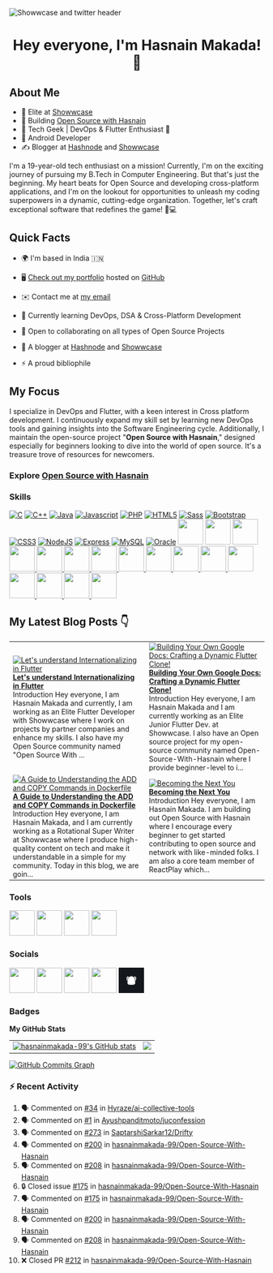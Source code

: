 ![Showwcase and twitter header](https://user-images.githubusercontent.com/82728823/201467777-24996a21-ac61-4b7e-a726-85b7f8d67aa9.png)

<h1 align="center">Hey everyone, I'm Hasnain Makada! 👋</center> </h1>

## About Me

- 🚀 Elite at [Showwcase](https://showwcase.com)
- 🔧 Building [Open Source with Hasnain](https://github.com/hasnainmakada-99/Open-Source-With-Hasnain)
- 👾 Tech Geek | DevOps & Flutter Enthusiast 💙
- 📱 Android Developer
- ✍️ Blogger at [Hashnode](https://hasnainm.hashnode.dev) and [Showwcase](https://showwcase.com/hasnainmakada-99)

I'm a 19-year-old tech enthusiast on a mission! Currently, I'm on the exciting journey of pursuing my B.Tech in Computer Engineering. But that's just the beginning. My heart beats for Open Source and developing cross-platform applications, and I'm on the lookout for opportunities to unleash my coding superpowers in a dynamic, cutting-edge organization. Together, let's craft exceptional software that redefines the game! 🚀💻

## Quick Facts

- 🌍 I'm based in India 🇮🇳

- 🖥️ [Check out my portfolio](https://hasnainmakada-99.github.io) hosted on [GitHub](http://github.com)

- ✉️ Contact me at [my email](mailto:hasnainmakada@gmail.com)

- 📝 Currently learning DevOps, DSA & Cross-Platform Development

- 👐 Open to collaborating on all types of Open Source Projects

- 📝 A blogger at [Hashnode](http://hasnainm.hashnode.dev) and [Showwcase](http://showwcase.com/hasnainmakada-99)

- ⚡ A proud bibliophile

## My Focus

I specialize in DevOps and Flutter, with a keen interest in Cross platform development. I continuously expand my skill set by learning new DevOps tools and gaining insights into the Software Engineering cycle. Additionally, I maintain the open-source project "**Open Source with Hasnain**," designed especially for beginners looking to dive into the world of open source. It's a treasure trove of resources for newcomers.

### Explore [Open Source with Hasnain](https://github.com/hasnainmakada-99/Open-Source-With-Hasnain)

### Skills

<p align="left">
<a href="https://docs.microsoft.com/en-us/cpp/?view=msvc-170" target="_blank" rel="noreferrer"><img src="https://raw.githubusercontent.com/danielcranney/readme-generator/main/public/icons/skills/c-colored.svg" width="50" height="50" alt="C" /></a>
<a href="https://docs.microsoft.com/en-us/cpp/?view=msvc-170" target="_blank" rel="noreferrer"><img src="https://raw.githubusercontent.com/danielcranney/readme-generator/main/public/icons/skills/cplusplus-colored.svg" width="50" height="50" alt="C++" /></a>
<a href="https://www.oracle.com/java/" target="_blank" rel="noreferrer"><img src="https://raw.githubusercontent.com/danielcranney/readme-generator/main/public/icons/skills/java-colored.svg" width="50" height="50" alt="Java" /></a>
<a href="https://developer.mozilla.org/en-US/docs/Web/JavaScript" target="_blank" rel="noreferrer"><img src="https://raw.githubusercontent.com/danielcranney/readme-generator/main/public/icons/skills/javascript-colored.svg" width="50" height="50" alt="Javascript" /></a>
<a href="https://www.php.net/" target="_blank" rel="noreferrer"><img src="https://raw.githubusercontent.com/danielcranney/readme-generator/main/public/icons/skills/php-colored.svg" width="50" height="50" alt="PHP" /></a>
<a href="https://developer.mozilla.org/en-US/docs/Glossary/HTML5" target="_blank" rel="noreferrer"><img src="https://raw.githubusercontent.com/danielcranney/readme-generator/main/public/icons/skills/html5-colored.svg" width="50" height="50" alt="HTML5" /></a>
<a href="https://sass-lang.com/" target="_blank" rel="noreferrer"><img src="https://raw.githubusercontent.com/danielcranney/readme-generator/main/public/icons/skills/sass-colored.svg" width="50" height="50" alt="Sass" /></a>
<a href="https://getbootstrap.com/" target="_blank" rel="noreferrer"><img src="https://raw.githubusercontent.com/danielcranney/readme-generator/main/public/icons/skills/bootstrap-colored.svg" width="50" height="50" alt="Bootstrap" /></a>
<a href="https://www.w3.org/TR/CSS/#css" target="_blank" rel="noreferrer"><img src="https://raw.githubusercontent.com/danielcranney/readme-generator/main/public/icons/skills/css3-colored.svg" width="50" height="50" alt="CSS3" /></a>
<a href="https://nodejs.org/en/" target="_blank" rel="noreferrer"><img src="https://raw.githubusercontent.com/danielcranney/readme-generator/main/public/icons/skills/nodejs-colored.svg" width="50" height="50" alt="NodeJS" /></a>
<a href="https://expressjs.com/" target="_blank" rel="noreferrer"><img src="https://raw.githubusercontent.com/danielcranney/readme-generator/main/public/icons/skills/express-colored.svg" width="50" height="50" alt="Express" /></a>
<a href="https://www.mysql.com/" target="_blank" rel="noreferrer"><img src="https://raw.githubusercontent.com/danielcranney/readme-generator/main/public/icons/skills/mysql-colored.svg" width="50" height="50" alt="MySQL" /></a>
<a href="https://www.oracle.com/uk/index.html" target="_blank" rel="noreferrer"><img src="https://raw.githubusercontent.com/danielcranney/readme-generator/main/public/icons/skills/oracle-colored.svg" width="50" height="50" alt="Oracle" /></a>
<a href="https://wordpress.com" target="_blank"> <img src="https://cdn.jsdelivr.net/gh/devicons/devicon/icons/wordpress/wordpress-original.svg" width="50" height="50"/></a>
<a href="https://android.com" target="_blank"> <img src="https://cdn.jsdelivr.net/gh/devicons/devicon/icons/android/android-plain-wordmark.svg" width="50" height="50"/></a>
<a href="https://git-scm.com/">
<img src="https://cdn.jsdelivr.net/gh/devicons/devicon/icons/git/git-plain-wordmark.svg" width="50" height="50"/>
</a>
<a href="https://flutter.dev/?gclsrc=ds&gclsrc=ds">
<img src="https://cdn.jsdelivr.net/gh/devicons/devicon/icons/flutter/flutter-original.svg" width="50" height="50"/>
</a>
<a href="https://dart.dev/">
<img src="https://cdn.jsdelivr.net/gh/devicons/devicon/icons/dart/dart-original.svg" width="50" height="50"/>
</a>
<a href="https://www.docker.com/">
<img src="https://cdn.jsdelivr.net/gh/devicons/devicon/icons/docker/docker-original.svg" width="50" height="50"/>
</a>
<a href="https://kubernetes.io/">
<img src="https://cdn.jsdelivr.net/gh/devicons/devicon/icons/kubernetes/kubernetes-plain.svg" width="50" height="50"/>
</a>
<a href="https://firebase.google.com/"><img width= "50" height = "50" src="https://cdn.jsdelivr.net/gh/devicons/devicon/icons/firebase/firebase-plain.svg" />
</a>
<a href="https://socket.io/">
<img width="50" height="50" src="https://cdn.jsdelivr.net/gh/devicons/devicon/icons/socketio/socketio-original.svg" />
</a>
<a href="https://www.mongodb.com/"><img src="https://cdn.jsdelivr.net/gh/devicons/devicon/icons/mongodb/mongodb-original-wordmark.svg" width=50 height="50"/>
</a>
<a href="https://www.python.org/">
<img src="https://cdn.jsdelivr.net/gh/devicons/devicon/icons/python/python-original-wordmark.svg" width="50" height="50" />      
</a>
<a href="https://reactnative.dev/">
<img src="https://cdn.jsdelivr.net/gh/devicons/devicon/icons/react/react-original-wordmark.svg" width="50" height="50" />
</a>
<a href="https://go.dev/">
<img src="https://cdn.jsdelivr.net/gh/devicons/devicon/icons/go/go-original-wordmark.svg" width="50" height="50" />         
</a>
<a href="https://azure.microsoft.com/en-in">
<img src="https://cdn.jsdelivr.net/gh/devicons/devicon/icons/azure/azure-original.svg"  width="50" height="50"/>          
</a>
<a href="https://www.jenkins.io/">
<img src="https://cdn.jsdelivr.net/gh/devicons/devicon/icons/jenkins/jenkins-original.svg" width="50" height="50"/>       
</a>
<a href="https://www.travis-ci.com/">
<img src="https://cdn.jsdelivr.net/gh/devicons/devicon/icons/travis/travis-plain-wordmark.svg" width="50" height="50"/>         
</a>
</p>

## My Latest Blog Posts 👇

<!-- HASHNODE_BLOG:START -->
<table><tr><td><a href="https://hasnainm.hashnode.dev//lets-understand-internationalizing-in-flutter" title="Let's understand Internationalizing in Flutter"><img src="https://cdn.hashnode.com/res/hashnode/image/upload/v1697088790267/a0b139c6-e085-4457-89b7-7260101215ac.png" alt="Let's understand Internationalizing in Flutter"   /></a>
<a href="https://hasnainm.hashnode.dev//lets-understand-internationalizing-in-flutter" title="Let's understand Internationalizing in Flutter"><strong>Let's understand Internationalizing in Flutter</strong></a>
<br/> Introduction
Hey everyone, I am Hasnain Makada and currently, I am working as an Elite Flutter Developer with Showwcase where I work on projects by partner companies and enhance my skills. I also have my Open Source community named "Open Source With ...</td><td><a href="https://hasnainm.hashnode.dev//building-your-own-google-docs-crafting-a-dynamic-flutter-clone" title="Building Your Own Google Docs: Crafting a Dynamic Flutter Clone!"><img src="https://cdn.hashnode.com/res/hashnode/image/upload/v1691076553111/03c1c1a4-0f69-4c38-a154-78e5c2c3eef0.png" alt="Building Your Own Google Docs: Crafting a Dynamic Flutter Clone!"   /></a>
<a href="https://hasnainm.hashnode.dev//building-your-own-google-docs-crafting-a-dynamic-flutter-clone" title="Building Your Own Google Docs: Crafting a Dynamic Flutter Clone!"><strong>Building Your Own Google Docs: Crafting a Dynamic Flutter Clone!</strong></a>
<br/> Introduction
Hey everyone, I am Hasnain Makada and I am currently working as an Elite Junior Flutter Dev. at Showwcase. I also have an Open source project for my open-source community named Open-Source-With-Hasnain where I provide beginner-level to i...</td></tr><tr><td><a href="https://hasnainm.hashnode.dev//a-guide-to-understanding-the-add-and-copy-commands-in-dockerfile" title="A Guide to Understanding the ADD and COPY Commands in Dockerfile"><img src="https://cdn.hashnode.com/res/hashnode/image/upload/v1690624991397/2830cc7f-9aaf-41ab-8ab9-bf9cc3866af9.png" alt="A Guide to Understanding the ADD and COPY Commands in Dockerfile"   /></a>
<a href="https://hasnainm.hashnode.dev//a-guide-to-understanding-the-add-and-copy-commands-in-dockerfile" title="A Guide to Understanding the ADD and COPY Commands in Dockerfile"><strong>A Guide to Understanding the ADD and COPY Commands in Dockerfile</strong></a>
<br/> Introduction
Hey everyone, I am Hasnain Makada, and I am currently working as a Rotational Super Writer at Showwcase where I produce high-quality content on tech and make it understandable in a simple for my community. Today in this blog, we are goin...</td><td><a href="https://hasnainm.hashnode.dev//becoming-the-next-you" title="Becoming the Next You"><img src="https://cdn.hashnode.com/res/hashnode/image/upload/v1690624665841/237eac92-a8fb-4b34-a460-65946dc8f33a.png" alt="Becoming the Next You"   /></a>
<a href="https://hasnainm.hashnode.dev//becoming-the-next-you" title="Becoming the Next You"><strong>Becoming the Next You</strong></a>
<br/> Introduction
Hey everyone, I am Hasnain Makada. I am building out Open Source with Hasnain where I encourage every beginner to get started contributing to open source and network with like-minded folks. I am also a core team member of ReactPlay which...</td></tr></table>
<!-- HASHNODE_BLOG:END -->

### Tools

<p align="left">
<a href="https://code.visualstudio.com/"><img src="https://cdn.jsdelivr.net/gh/devicons/devicon/icons/vscode/vscode-original.svg" width="50" height="50"/></a>
<a href="https://www.canva.com/"><img src="https://cdn.jsdelivr.net/gh/devicons/devicon/icons/canva/canva-original.svg" width="50" height="50"/></a>
<a href="https://www.jetbrains.com/idea/"><img src="https://cdn.jsdelivr.net/gh/devicons/devicon/icons/intellij/intellij-plain.svg" width="50" height="50"/></a>
<a href="https://www.notion.so"><img src="https://upload.wikimedia.org/wikipedia/commons/4/45/Notion_app_logo.png?20200221181224" width="50" height="50"/></a>
</p>

### Socials

<p align="left"> 
<a href="https://www.github.com/hasnainmakada-99" target="_blank" rel="noreferrer"><img src="https://raw.githubusercontent.com/danielcranney/readme-generator/main/public/icons/socials/github.svg" width="50" height="50" /></a> 
<a href="https://www.twitter.com/Hasnain_Makada" target="_blank" rel="noreferrer"><img src="https://raw.githubusercontent.com/danielcranney/readme-generator/main/public/icons/socials/twitter.svg" width="50" height="50" /></a>
<a href="https://hasnainm.hashnode.dev" target="_blank" rel="noreferrer"><img src="https://raw.githubusercontent.com/danielcranney/readme-generator/main/public/icons/socials/hashnode.svg" width="50" height="50" /></a> 
<a href="https://www.linkedin.com/in/hasnain-makada-5b47271aa/" target="_blank" rel="noreferrer"><img src="https://raw.githubusercontent.com/danielcranney/readme-generator/main/public/icons/socials/linkedin.svg" width="50" height="50" /></a>
<a href="https://showwcase.com/hasnainmakada-99"><img src="Showwcase.jpg" width="50" height="50"></a>
</p>

### Badges

<b>My GitHub Stats</b>

<table>
  <tr>
    <td valign="top">
      <a href="http://www.github.com/hasnainmakada-99"><img src="https://github-readme-stats.vercel.app/api?username=hasnainmakada-99&show_icons=true&hide=&count_private=true&title_color=0891b2&text_color=ffffff&icon_color=0891b2&bg_color=1c1917&hide_border=true&show_icons=true" alt="hasnainmakada-99's GitHub stats" /></a>
    </td>
    <td valign="top">  
      <a href="http://www.github.com/hasnainmakada-99"><img src="https://github-readme-streak-stats.herokuapp.com/?user=hasnainmakada-99&stroke=ffffff&background=1c1917&ring=0891b2&fire=0891b2&currStreakNum=ffffff&currStreakLabel=0891b2&sideNums=ffffff&sideLabels=ffffff&dates=ffffff&hide_border=true" /></a>
    </td>
  </tr>
</table>

<a href="http://www.github.com/hasnainmakada-99"><img src="https://github-readme-activity-graph.vercel.app/graph?username=hasnainmakada-99&theme=react-dark" alt="GitHub Commits Graph" /></a>

### :zap: Recent Activity

<!--START_SECTION:activity-->

1. 🗣 Commented on [#34](https://github.com/Hyraze/ai-collective-tools/issues/34#issuecomment-1826844758) in [Hyraze/ai-collective-tools](https://github.com/Hyraze/ai-collective-tools)
2. 🗣 Commented on [#1](https://github.com/Ayushpanditmoto/juconfession/issues/1#issuecomment-1826843393) in [Ayushpanditmoto/juconfession](https://github.com/Ayushpanditmoto/juconfession)
3. 🗣 Commented on [#273](https://github.com/SaptarshiSarkar12/Drifty/issues/273#issuecomment-1826842693) in [SaptarshiSarkar12/Drifty](https://github.com/SaptarshiSarkar12/Drifty)
4. 🗣 Commented on [#200](https://github.com/hasnainmakada-99/Open-Source-With-Hasnain/issues/200#issuecomment-1826842323) in [hasnainmakada-99/Open-Source-With-Hasnain](https://github.com/hasnainmakada-99/Open-Source-With-Hasnain)
5. 🗣 Commented on [#208](https://github.com/hasnainmakada-99/Open-Source-With-Hasnain/pull/208#issuecomment-1819450175) in [hasnainmakada-99/Open-Source-With-Hasnain](https://github.com/hasnainmakada-99/Open-Source-With-Hasnain)
6. 🔒 Closed issue [#175](https://github.com/hasnainmakada-99/Open-Source-With-Hasnain/issues/175) in [hasnainmakada-99/Open-Source-With-Hasnain](https://github.com/hasnainmakada-99/Open-Source-With-Hasnain)
7. 🗣 Commented on [#175](https://github.com/hasnainmakada-99/Open-Source-With-Hasnain/issues/175#issuecomment-1819448510) in [hasnainmakada-99/Open-Source-With-Hasnain](https://github.com/hasnainmakada-99/Open-Source-With-Hasnain)
8. 🗣 Commented on [#200](https://github.com/hasnainmakada-99/Open-Source-With-Hasnain/issues/200#issuecomment-1819446262) in [hasnainmakada-99/Open-Source-With-Hasnain](https://github.com/hasnainmakada-99/Open-Source-With-Hasnain)
9. 🗣 Commented on [#208](https://github.com/hasnainmakada-99/Open-Source-With-Hasnain/pull/208#issuecomment-1819444359) in [hasnainmakada-99/Open-Source-With-Hasnain](https://github.com/hasnainmakada-99/Open-Source-With-Hasnain)
10. ❌ Closed PR [#212](https://github.com/hasnainmakada-99/Open-Source-With-Hasnain/pull/212) in [hasnainmakada-99/Open-Source-With-Hasnain](https://github.com/hasnainmakada-99/Open-Source-With-Hasnain)
<!--END_SECTION:activity-->
